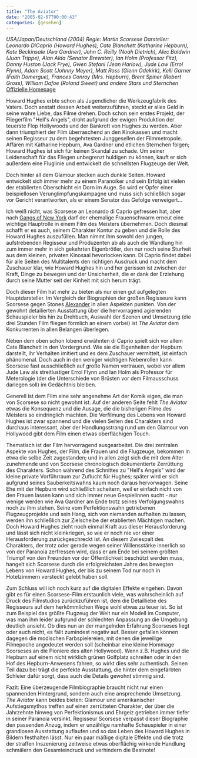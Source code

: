 ```yaml
---
title: "The Aviator"
date: "2005-02-07T00:00:43"
categories: [gesehen]
---
```


*USA/Japan/Deutschland (2004)
Regie: Martin Scorsese
Darsteller: Leonardo DiCaprio (Howard Hughes), Cate Blanchett (Katharine Hepburn), Kate Beckinsale (Ava Gardner), John C. Reilly (Noah Dietrich), Alec Baldwin (Juan Trippe), Alan Alda (Senator Brewster), Ian Holm (Professor Fitz), Danny Huston (Jack Frye), Gwen Stefani (Jean Harlow), Jude Law (Errol Flynn), Adam Scott (Johnny Meyer), Matt Ross (Glenn Odekirk), Kelli Garner (Faith Domergue), Frances Conroy (Mrs. Hepburn), Brent Spiner (Robert Gross), William Dafoe (Roland Sweet) und andere Stars und Sternchen*
[Offizielle Homepage](http://www.movie.de/filme/aviator/)

Howard Hughes erbte schon als Jugendlicher die Werkzeugfabrik des Vaters. Doch anstatt dessen Arbeit weiterzuführen, steckt er alles Geld in seine wahre Liebe, das Filme drehen. Doch schon sein erstes Projekt, der Fliegerfilm "Hell's Angels", droht aufgrund der ewigen Produktion der teuerste Flop Hollywoods und der Bankrott von Hughes zu werden. Aber dann triumphiert der Film überraschend an den Kinokassen und macht seinen Regisseur zu dem begehrtesten Junggesellen der Filmmetropole. Affären mit Katharine Hepburn, Ava Gardner und etlichen Sternchen folgen; Howard Hughes ist sich für keinen Skandal zu schade. Um seiner Leidenschaft für das Fliegen unbegrenzt huldigen zu können, kauft er sich außerdem eine Fluglinie und entwickelt die schnellsten Flugzeuge der Welt.

Doch hinter all dem Glamour stecken auch dunkle Seiten. Howard entwickelt sich immer mehr zu einem Paranoiker und sein Erfolg ist vielen der etablierten Oberschicht ein Dorn im Auge. So wird er Opfer einer beispiellosen Verunglimpfungskampagne und muss sich schließlich sogar vor Gericht verantworten, als er einem Senator das Gefolge verweigert...

Ich weiß nicht, was Scorsese an Leonardo di Caprio gefressen hat, aber nach [Gangs of New York](/2003/03/03/gangs-of-new-york/) darf der ehemalige Frauenschwarm erneut eine wichtige Hauptrolle in einem Film des Meisters übernehmen. Doch diesmal schafft er es auch, seinem Charakter Kontur zu geben und die Rolle des Howard Hughes auszufüllen. Man nimmt ihm sowohl den jungen, aufstrebenden Regisseur und Produzenten ab als auch die Wandlung hin zum immer mehr in sich gekehrten Eigenbrötler, den nur noch seine Sturheit aus dem kleinen, privaten Kinosaal hevorlocken kann. Di Caprio findet dabei für alle Seiten des Multitalents den richtigen Ausdruck und macht dem Zuschauer klar, wie Howard Hughes hin und her gerissen ist zwischen der Kraft, Dinge zu bewegen und der Unsicherheit, die er dank der Erziehung durch seine Mutter seit der Kinheit mit sich herum trägt. 

Doch dieser Film hat mehr zu bieten als nur einen gut aufgelegten Hauptdarsteller. Im Vergleich der Biographien der großen Regisseure kann Scorsese gegen Stones [Alexander](/2005/01/10/alexander/) in allen Aspekten punkten. Von der gewohnt detailierten Ausstattung über die hervorragend agierenden Schauspieler bis hin zu Drehbuch, Auswahl der Szenen und Umsetzung (die drei Stunden Film fliegen förmlich an einem vorbei) ist *The Aviator* dem Konkurrenten in allen Belangen überlegen.

Neben dem oben schon lobend erwähnten di Caprio spielt sich vor allem Cate Blanchett in den Vordergrund. Wie sie die Eigenheiten der Hepburn darstellt, ihr Verhalten imitiert und es dem Zuschauer vermittelt, ist einfach phänomenal. Doch auch in den weniger wichtigen Nebenrollen kann Scorsese fast ausschließlich auf große Namen vertrauen, wobei vor allem Jude Law als streitlustiger Errol Flynn und Ian Holm als Professor für Meterologie (der die Unterschiede von Brüsten vor dem Filmausschuss darlegen soll) im Gedächtnis bleiben.

Generell ist dem Film eine sehr angenehme Art der Komik eigen, die man von Scorsese so nicht gewohnt ist. Auf der anderen Seite fehlt *The Aviator* etwas die Konsequenz und die Ausage, die die bisherigen Filme des Meisters so eindringlich machten. Die Verfilmung des Lebens von Howard Hughes ist zwar spannend und die vielen Seiten des Charakters sind durchaus interessant, aber der Handlungsstrang rund um den Glamour von Hollywood gibt dem Film einen etwas oberflächigen Touch.

Thematisch ist der Film hervorragend ausgearbeitet. Die drei zentralen Aspekte von Hughes, der Film, die Frauen und die Flugzeuge, bekommen in etwa die selbe Zeit zugestanden; und in allen zeigt sich die mit dem Alter zunehmende und von Scorsese chronologisch dokumentierte Zerrüttung des Charakters. Schon während des Schnittes zu "Hell's Angels" wird der kleine private Vorführraum zur Zuflucht für Hughes; später wird er sich aufgrund seines Sauberkeitswahns kaum noch daraus hervorwagen. Seine Ehe mit der Hepburn wird schließlich scheitern, weil er einfach nicht von den Frauen lassen kann und sich immer neue Gespielinnen sucht - nur wenige werden wie Ava Gardner am Ende trotz seines Verfolgungswahns noch zu ihm stehen. Seine vom Perfektionswahn getriebenen Flugzeugprojekte und sein Hang, sich von niemanden aufhalten zu lassen, werden ihn schließlich zur Zielscheibe der etablierten Mächtigen machen. Doch Howard Hughes zieht noch einmal Kraft aus dieser Herausforderung und lässt sich nicht kleinkriegen, so wie er noch nie vor einer Herausforderung zurückgeschreckt ist. An diesem Zwiespalt des Charakters, der trotz oder gerade wegen seiner Willensstärke innerlich so von der Paranoia zerfressen wird, dass er am Ende bei seinem größten Triumpf von den Freunden vor der Öffentlichkeit beschützt werden muss, hangelt sich Scorsese durch die erfolgreichsten Jahre des bewegten Lebens von Howard Hughes, der bis zu seinem Tod nur noch in Hotelzimmern versteckt gelebt haben soll.

Zum Schluss will ich noch kurz auf die digitalen Effekte eingehen. Davon gibt es für einen Scorsese-Film erstaunlich viele, was wahrscheinlich auf Druck des Filmstudios zurückzuführen ist, dem die Detailliebe des Regisseurs auf dem herkömmlichen Wege wohl etwas zu teuer ist. So ist zum Beispiel das größte Flugzeug der Welt nur ein Modell im Computer, was man ihm leider aufgrund der schlechten Anpassung an die Umgebung deutlich ansieht. Ob dies nun an der mangelnden Erfahrung Scorseses liegt oder auch nicht, es fällt zumindest negativ auf. Besser gefallen können dagegen die modischen Farbspielereien, mit denen die jeweilige Filmepoche angedeutet werden soll (scheinbar eine kleine Hommage Scorseses an die Pioniere des alten Hollywood). Wenn z.B. Hughes und die Hepburn auf einem nicht wirklich grünen Golfplatz schreiten oder in den Hof des Hepburn-Anwesens fahren, so wirkt dies sehr authentisch. Seinen Teil dazu bei trägt die perfekte Ausstattung, die hinter dem eingefärbten Schleier dafür sorgt, dass auch die Details gewohnt stimmig sind.

Fazit: Eine überzeugende Filmbiographie braucht nicht nur einen spannenden Hintergrund, sondern auch eine ansprechende Umsetzung. *The Aviator* kann beides bieten: Glamour und amerikanischer Aufstiegsmythos treffen auf einen zerrütteten Charakter, der über die Jahrzehnte hinweg von Perfektionismus und Ehrgeiz getrieben immer tiefer in seiner Paranoia versinkt. Regisseur Scorsese verpasst dieser Biographie den passenden Anzug, indem er unzählige namhafte Schauspieler in einer grandiosen Ausstattung auflaufen und so das Leben des Howard Hughes in Bildern festhalten lässt. Nur ein paar mäßige digitale Effekte und die trotz der straffen Inszenierung zeitweise etwas oberflächig wirkende Handlung schmälern den Gesamteindruck und verhindern die Bestnote!
